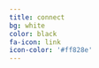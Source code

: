 ```yaml
---
title: connect
bg: white
color: black
fa-icon: link
icon-color: '#ff828e'
---
```


<style>
  table {
    width: 100%;
    border-collapse:separate;
    border-spacing: 100px 30px;
  }
</style>

<table>
  <tr>
    <td width="50%">
      <span class="fa-stack subtlecircle" style="font-size:100px; background:rgba(255,166,0,0.1)">
        <i class="fa fa-circle fa-stack-2x text-white"></i>
        <i class="fa far fa-envelope fa-stack-1x fa-dg"></i>
      </span>
    </td>
    <td width="50%">
      <span class="fa-stack subtlecircle" style="font-size:100px; background:rgb(29,161,242,0.1)">
        <i class="fa fa-circle fa-stack-2x text-white"></i>
        <i class="fa fa-twitter fa-stack-1x" color='#1DA1F2'></i>
      </span>
    </td>
  </tr>
</table>

